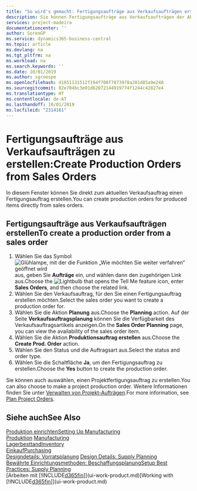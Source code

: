 ```yaml
---
title: "So wird's gemacht: Fertigungsaufträge aus Verkaufsaufträgen erstellen | Microsoft Docs"
description: Sie können Fertigungsaufträge aus Verkaufsaufträgen der Abteilung Vertrieb und Marketing erstellen.
services: project-madeira
documentationcenter: ''
author: SorenGP
ms.service: dynamics365-business-central
ms.topic: article
ms.devlang: na
ms.tgt_pltfrm: na
ms.workload: na
ms.search.keywords: ''
ms.date: 10/01/2019
ms.author: sgroespe
ms.openlocfilehash: d1851131512f194f708f7873978a201d85a9e248
ms.sourcegitcommit: 02e704bc3e01d62072144919774f1244c42827e4
ms.translationtype: HT
ms.contentlocale: de-AT
ms.lasthandoff: 10/01/2019
ms.locfileid: "2314161"
---
```

# <a name="create-production-orders-from-sales-orders"></a><span data-ttu-id="6ba75-103">Fertigungsaufträge aus Verkaufsaufträgen zu erstellen:</span><span class="sxs-lookup"><span data-stu-id="6ba75-103">Create Production Orders from Sales Orders</span></span>
<span data-ttu-id="6ba75-104">In diesem Fenster können Sie direkt zum aktuellen Verkaufsauftrag einen Fertigungsauftrag erstellen.</span><span class="sxs-lookup"><span data-stu-id="6ba75-104">You can create production orders for produced items directly from sales orders.</span></span>  

## <a name="to-create-a-production-order-from-a-sales-order"></a><span data-ttu-id="6ba75-105">Fertigungsaufträge aus Verkaufsaufträgen erstellen</span><span class="sxs-lookup"><span data-stu-id="6ba75-105">To create a production order from a sales order</span></span>  

1.  <span data-ttu-id="6ba75-106">Wählen Sie das Symbol ![Glühlampe, mit der die Funktion „Wie möchten Sie weiter verfahren“ geöffnet wird](media/ui-search/search_small.png "Wie möchten Sie weiter verfahren?") aus, geben Sie **Aufträge** ein, und wählen dann den zugehörigen Link aus.</span><span class="sxs-lookup"><span data-stu-id="6ba75-106">Choose the ![Lightbulb that opens the Tell Me feature](media/ui-search/search_small.png "Tell me what you want to do") icon, enter **Sales Orders**, and then choose the related link.</span></span>  
2.  <span data-ttu-id="6ba75-107">Wählen Sie den Verkaufsauftrag, für den Sie einen Fertigungsauftrag erstellen möchten.</span><span class="sxs-lookup"><span data-stu-id="6ba75-107">Select the sales order you want to create a production order for.</span></span>  
3.  <span data-ttu-id="6ba75-108">Wählen Sie die Aktion **Planung** aus.</span><span class="sxs-lookup"><span data-stu-id="6ba75-108">Choose the **Planning** action.</span></span> <span data-ttu-id="6ba75-109">Auf der Seite **Verkaufsauftragsplanung** können Sie die Verfügbarkeit des Verkaufsauftragsartikels anzeigen.</span><span class="sxs-lookup"><span data-stu-id="6ba75-109">On the **Sales Order Planning** page, you can view the availability of the sales order item.</span></span>  
4.  <span data-ttu-id="6ba75-110">Wählen Sie die Aktion **Produktionsauftrag erstellen** aus.</span><span class="sxs-lookup"><span data-stu-id="6ba75-110">Choose the **Create Prod. Order** action.</span></span>  
5.  <span data-ttu-id="6ba75-111">Wählen Sie den Status und die Auftragsart aus.</span><span class="sxs-lookup"><span data-stu-id="6ba75-111">Select the status and order type.</span></span>  
6.  <span data-ttu-id="6ba75-112">Wählen Sie die Schaltfläche **Ja**, um den Fertigungsauftrag zu erstellen.</span><span class="sxs-lookup"><span data-stu-id="6ba75-112">Choose the **Yes** button to create the production order.</span></span>

<span data-ttu-id="6ba75-113">Sie können auch auswählen, einen Projektfertigungsauftrag zu erstellen.</span><span class="sxs-lookup"><span data-stu-id="6ba75-113">You can also choose to make a project production order.</span></span> <span data-ttu-id="6ba75-114">Weitere Informationen finden Sie unter [Verwalten von Projekt-Aufträgen](production-how-to-plan-project-orders.md).</span><span class="sxs-lookup"><span data-stu-id="6ba75-114">For more information, see [Plan Project Orders](production-how-to-plan-project-orders.md).</span></span>   

## <a name="see-also"></a><span data-ttu-id="6ba75-115">Siehe auch</span><span class="sxs-lookup"><span data-stu-id="6ba75-115">See Also</span></span>  
[<span data-ttu-id="6ba75-116">Produktion einrichten</span><span class="sxs-lookup"><span data-stu-id="6ba75-116">Setting Up Manufacturing</span></span>](production-configure-production-processes.md)  
<span data-ttu-id="6ba75-117">[Produktion](production-manage-manufacturing.md)  </span><span class="sxs-lookup"><span data-stu-id="6ba75-117">[Manufacturing](production-manage-manufacturing.md)  </span></span>  
[<span data-ttu-id="6ba75-118">Lagerbesttand</span><span class="sxs-lookup"><span data-stu-id="6ba75-118">Inventory</span></span>](inventory-manage-inventory.md)  
[<span data-ttu-id="6ba75-119">Einkauf</span><span class="sxs-lookup"><span data-stu-id="6ba75-119">Purchasing</span></span>](purchasing-manage-purchasing.md)  
<span data-ttu-id="6ba75-120">[Designdetails: Vorratsplanung](design-details-supply-planning.md) </span><span class="sxs-lookup"><span data-stu-id="6ba75-120">[Design Details: Supply Planning](design-details-supply-planning.md) </span></span>  
[<span data-ttu-id="6ba75-121">Bewährte Einrichtungsmethoden: Beschaffungsplanung</span><span class="sxs-lookup"><span data-stu-id="6ba75-121">Setup Best Practices: Supply Planning</span></span>](setup-best-practices-supply-planning.md)  
<span data-ttu-id="6ba75-122">[Arbeiten mit [!INCLUDE[d365fin](includes/d365fin_md.md)]](ui-work-product.md)</span><span class="sxs-lookup"><span data-stu-id="6ba75-122">[Working with [!INCLUDE[d365fin](includes/d365fin_md.md)]](ui-work-product.md)</span></span>
